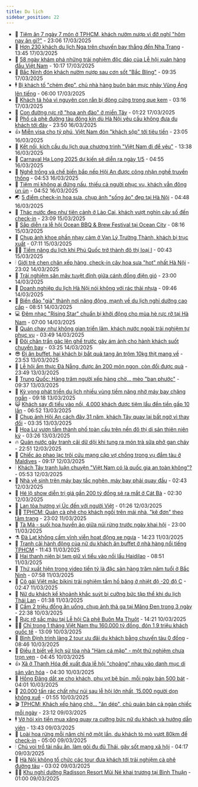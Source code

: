 ```yaml
---
title: Du lịch
sidebar_position: 22
---
```


<!-- dantri-du-lich:START -->
- 🥰 [Tiệm ăn 7 ngày 7 món ở TPHCM, khách nườm nượp vì đỡ nghĩ &quot;hôm nay ăn gì?&quot;](https://dantri.com.vn/du-lich/tiem-an-7-ngay-7-mon-o-tphcm-khach-nuom-nuop-vi-do-nghi-hom-nay-an-gi-20250315213051984.htm) - 23:06 17/03/2025
- 🥰 [Hơn 230 khách du lịch Nga trên chuyến bay thẳng đến Nha Trang](https://dantri.com.vn/du-lich/hon-230-khach-du-lich-nga-tren-chuyen-bay-thang-den-nha-trang-20250317182527569.htm) - 13:45 17/03/2025
- 🐻 [58 ngày khám phá những trải nghiệm độc đáo của Lễ hội xuân hàng đầu Việt Nam](https://dantri.com.vn/du-lich/58-ngay-kham-pha-nhung-trai-nghiem-doc-dao-cua-le-hoi-xuan-hang-dau-viet-nam-20250317170830997.htm) - 10:17 17/03/2025
- 🤩 [Bắc Ninh đón khách nườm nượp sau cơn sốt &quot;Bắc Bling&quot;](https://dantri.com.vn/du-lich/bac-ninh-don-khach-nuom-nuop-sau-con-sot-bac-bling-20250317162315248.htm) - 09:35 17/03/2025
- 🕴 [Bị khách tố &quot;chém đẹp&quot;, chủ nhà hàng buôn bán mực nhảy Vũng Áng lên tiếng](https://dantri.com.vn/du-lich/bi-khach-to-chem-dep-chu-nha-hang-buon-ban-muc-nhay-vung-ang-len-tieng-20250317115425667.htm) - 06:00 17/03/2025
- 🤩 [Khách tá hỏa vì nguyên con rắn bị đông cứng trong que kem](https://dantri.com.vn/du-lich/khach-ta-hoa-vi-nguyen-con-ran-bi-dong-cung-trong-que-kem-20250313123801797.htm) - 03:16 17/03/2025
- 🤠 [Con đường rực rỡ &quot;hoa anh đào&quot; ở miền Tây](https://dantri.com.vn/du-lich/con-duong-ruc-ro-hoa-anh-dao-o-mien-tay-20250315110124729.htm) - 01:22 17/03/2025
- 💪 [Phố cà phê đường tàu đông kín dù Hà Nội yêu cầu không đưa du khách tới đây](https://dantri.com.vn/du-lich/pho-ca-phe-duong-tau-dong-kin-du-ha-noi-yeu-cau-khong-dua-du-khach-toi-day-20250316220709832.htm) - 23:50 16/03/2025
- 👍 [Miễn visa cho tỷ phú, Việt Nam đón &quot;khách sộp&quot; tới tiêu tiền](https://dantri.com.vn/du-lich/mien-visa-cho-ty-phu-viet-nam-don-khach-sop-toi-tieu-tien-20250312173929439.htm) - 23:05 16/03/2025
- 🚦 [Kết nối, kích cầu du lịch qua chương trình &quot;Việt Nam đi để yêu&quot;](https://dantri.com.vn/du-lich/ket-noi-kich-cau-du-lich-qua-chuong-trinh-viet-nam-di-de-yeu-20250316203805005.htm) - 13:38 16/03/2025
- 💪 [Carnaval Hạ Long 2025 dự kiến sẽ diễn ra ngày 1/5](https://dantri.com.vn/du-lich/carnaval-ha-long-2025-du-kien-se-dien-ra-ngay-15-20250313073130582.htm) - 04:55 16/03/2025
- 💃 [Nghề trồng và chế biến bắp nếp Hội An được công nhận nghề truyền thống](https://dantri.com.vn/du-lich/nghe-trong-va-che-bien-bap-nep-hoi-an-duoc-cong-nhan-nghe-truyen-thong-20250315215409042.htm) - 04:53 16/03/2025
- 👺 [Tiệm mì không ai đứng nấu, thiếu cả người phục vụ, khách vẫn đông ùn ùn](https://dantri.com.vn/du-lich/tiem-mi-khong-ai-dung-nau-thieu-ca-nguoi-phuc-vu-khach-van-dong-un-un-20250315233603035.htm) - 04:52 16/03/2025
- 🌏 [5 điểm check-in hoa sưa, chụp ảnh &quot;sống ảo&quot; đẹp tại Hà Nội](https://dantri.com.vn/du-lich/5-diem-check-in-hoa-sua-chup-anh-song-ao-dep-tai-ha-noi-20250314204851714.htm) - 04:48 16/03/2025
- 🎡 [Thác nước đẹp như tiên cảnh ở Lào Cai, khách vượt nghìn cây số đến check-in](https://dantri.com.vn/du-lich/thac-nuoc-dep-nhu-tien-canh-o-lao-cai-khach-vuot-nghin-cay-so-den-check-in-20250312121932191.htm) - 23:09 15/03/2025
- 🧰 [Sắp diễn ra lễ hội Ocean BBQ &amp; Brew Festival tại Ocean City](https://dantri.com.vn/du-lich/sap-dien-ra-le-hoi-ocean-bbq-brew-festival-tai-ocean-city-20250315150056059.htm) - 08:16 15/03/2025
- 💂 [Chụp ảnh khoe phần nhạy cảm ở Vạn Lý Trường Thành, khách bị trục xuất](https://dantri.com.vn/du-lich/chup-anh-khoe-phan-nhay-cam-o-van-ly-truong-thanh-khach-bi-truc-xuat-20250314234123213.htm) - 07:11 15/03/2025
- 🧑‍🏫 [Tiềm năng du lịch khi Phú Quốc trở thành đô thị loại I](https://dantri.com.vn/du-lich/tiem-nang-du-lich-khi-phu-quoc-tro-thanh-do-thi-loai-i-20250314195443649.htm) - 00:43 15/03/2025
- 🕯 [Giới trẻ chen chân xếp hàng, check-in cây hoa sưa &quot;hot&quot; nhất Hà Nội](https://dantri.com.vn/du-lich/gioi-tre-chen-chan-xep-hang-check-in-cay-hoa-sua-hot-nhat-ha-noi-20250314163910275.htm) - 23:02 14/03/2025
- 👀 [Trải nghiệm săn mây tuyệt đỉnh giữa cánh đồng điện gió](https://dantri.com.vn/du-lich/trai-nghiem-san-may-tuyet-dinh-giua-canh-dong-dien-gio-20250310191159071.htm) - 23:00 14/03/2025
- 🎉 [Doanh nghiệp du lịch Hà Nội nói không với rác thải nhựa](https://dantri.com.vn/du-lich/doanh-nghiep-du-lich-ha-noi-noi-khong-voi-rac-thai-nhua-20250314164554419.htm) - 09:46 14/03/2025
- 🌊 [Biến đảo &quot;già&quot; thành nơi năng động, mạnh về du lịch nghỉ dưỡng cao cấp](https://dantri.com.vn/du-lich/bien-dao-gia-thanh-noi-nang-dong-manh-ve-du-lich-nghi-duong-cao-cap-20250314110600313.htm) - 08:51 14/03/2025
- 💻 [Đêm nhạc &quot;Rising Star&quot; chuẩn bị khởi động cho mùa hè rực rỡ tại Hà Nam](https://dantri.com.vn/du-lich/dem-nhac-rising-star-chuan-bi-khoi-dong-cho-mua-he-ruc-ro-tai-ha-nam-20250314114334831.htm) - 07:00 14/03/2025
- 💪 [Quán chay như không gian triển lãm, khách nước ngoài trải nghiệm tự phục vụ](https://dantri.com.vn/du-lich/quan-chay-nhu-khong-gian-trien-lam-khach-nuoc-ngoai-trai-nghiem-tu-phuc-vu-20250307134645888.htm) - 03:49 14/03/2025
- 👺 [Đôi chân trần gác lên ghế trước gây ám ảnh cho hành khách suốt chuyến bay](https://dantri.com.vn/du-lich/doi-chan-tran-gac-len-ghe-truoc-gay-am-anh-cho-hanh-khach-suot-chuyen-bay-20250314100857514.htm) - 03:25 14/03/2025
- 😎 [Đi ăn buffet, hai khách bị bắt quả tang ăn trộm 10kg thịt mang về](https://dantri.com.vn/du-lich/di-an-buffet-hai-khach-bi-bat-qua-tang-an-trom-10kg-thit-mang-ve-20250313165856315.htm) - 23:53 13/03/2025
- 🌋 [Lễ hội ẩm thực Đà Nẵng, được ăn 200 món ngon, còn đổi được quà](https://dantri.com.vn/du-lich/le-hoi-am-thuc-da-nang-duoc-an-200-mon-ngon-con-doi-duoc-qua-20250313223155069.htm) - 23:49 13/03/2025
- 🌝 [Trung Quốc: Hàng trăm người xếp hàng chờ… mèo &quot;ban phước&quot;](https://dantri.com.vn/du-lich/trung-quoc-hang-tram-nguoi-xep-hang-cho-meo-ban-phuoc-20250313115742644.htm) - 09:37 13/03/2025
- 🧠 [Kỳ vọng phát triển du lịch nhiều vùng tiềm năng nhờ máy bay chặng ngắn](https://dantri.com.vn/du-lich/ky-vong-phat-trien-du-lich-nhieu-vung-tiem-nang-nho-may-bay-chang-ngan-20250313115904262.htm) - 09:18 13/03/2025
- 😺 [Khách say đi tiểu vào nồi, 4.000 khách được tiệm lẩu đền tiền gấp 10 lần](https://dantri.com.vn/du-lich/khach-say-di-tieu-vao-noi-4000-khach-duoc-tiem-lau-den-tien-gap-10-lan-20250313130341811.htm) - 06:52 13/03/2025
- 💂 [Chụp ảnh Hội An cách đây 31 năm, khách Tây quay lại bất ngờ vì thay đổi](https://dantri.com.vn/du-lich/chup-anh-hoi-an-cach-day-31-nam-khach-tay-quay-lai-bat-ngo-vi-thay-doi-20250313101344915.htm) - 03:35 13/03/2025
- 🌮 [Hoa Lư vươn tầm thành phố toàn cầu trên nền đô thị di sản thiên niên kỷ](https://dantri.com.vn/du-lich/hoa-lu-vuon-tam-thanh-pho-toan-cau-tren-nen-do-thi-di-san-thien-nien-ky-20250313101353445.htm) - 03:26 13/03/2025
- 🔥 [Quán nước gây tranh cãi dữ dội khi tung ra món trà sữa phở gan cháy](https://dantri.com.vn/du-lich/quan-nuoc-gay-tranh-cai-du-doi-khi-tung-ra-mon-tra-sua-pho-gan-chay-20250309161127531.htm) - 22:51 12/03/2025
- 🦏 [Chiếc áo phao lạc trôi cứu mạng cặp vợ chồng trong vụ đắm tàu ở Maldives](https://dantri.com.vn/du-lich/chiec-ao-phao-lac-troi-cuu-mang-cap-vo-chong-trong-vu-dam-tau-o-maldives-20250312132942457.htm) - 09:17 12/03/2025
- 🕯 [Khách Tây tranh luận chuyện &quot;Việt Nam có là quốc gia an toàn không&quot;?](https://dantri.com.vn/du-lich/khach-tay-tranh-luan-chuyen-viet-nam-co-la-quoc-gia-an-toan-khong-20250312110143075.htm) - 05:53 12/03/2025
- 🐻 [Nhà vệ sinh trên máy bay tắc nghẽn, máy bay phải quay đầu](https://dantri.com.vn/du-lich/nha-ve-sinh-tren-may-bay-tac-nghen-may-bay-phai-quay-dau-20250311175111772.htm) - 02:43 12/03/2025
- 🥸 [Hé lộ show diễn trị giá gần 200 tỷ đồng sẽ ra mắt ở Cát Bà](https://dantri.com.vn/du-lich/he-lo-show-dien-tri-gia-gan-200-ty-dong-se-ra-mat-o-cat-ba-20250311175011299.htm) - 02:30 12/03/2025
- 💂 [Lan tỏa hương vị Úc đến với người Việt](https://dantri.com.vn/du-lich/lan-toa-huong-vi-uc-den-voi-nguoi-viet-20250311164635778.htm) - 01:26 12/03/2025
- 🧑‍💻 [TPHCM: Quán cà phê cho khách ngồi trên mái nhà, &quot;kê đơn&quot; theo tâm trạng](https://dantri.com.vn/du-lich/tphcm-quan-ca-phe-cho-khach-ngoi-tren-mai-nha-ke-don-theo-tam-trang-20250310184945637.htm) - 23:02 11/03/2025
- 💪 [Tà Má - suối hoa huyền ảo giữa núi rừng trước ngày khai hội](https://dantri.com.vn/du-lich/ta-ma-suoi-hoa-huyen-ao-giua-nui-rung-truoc-ngay-khai-hoi-20250311181412422.htm) - 23:00 11/03/2025
- ⚗️ [Đà Lạt không cấm vĩnh viễn hoạt động xe ngựa](https://dantri.com.vn/du-lich/da-lat-khong-cam-vinh-vien-hoat-dong-xe-ngua-20250311170014588.htm) - 14:23 11/03/2025
- 🌁 [Tranh cãi hành động của nữ du khách ăn buffet ở nhà hàng nổi tiếng TPHCM](https://dantri.com.vn/du-lich/tranh-cai-hanh-dong-cua-nu-du-khach-an-buffet-o-nha-hang-noi-tieng-tphcm-20250311171444451.htm) - 11:43 11/03/2025
- 🧰 [Hai thanh niên bị tạm giữ vì tiểu vào nồi lẩu Haidilao](https://dantri.com.vn/du-lich/hai-thanh-nien-bi-tam-giu-vi-tieu-vao-noi-lau-haidilao-20250311105200665.htm) - 08:51 11/03/2025
- 🧰 [Thứ xuất hiện trong video tiền tỷ là đặc sản hàng trăm năm tuổi ở Bắc Ninh](https://dantri.com.vn/du-lich/thu-xuat-hien-trong-video-tien-ty-la-dac-san-hang-tram-nam-tuoi-o-bac-ninh-20250311102841843.htm) - 07:58 11/03/2025
- 🎉 [Cô gái Việt mặc bikini trải nghiệm tắm hồ băng ở nhiệt độ -20 độ C](https://dantri.com.vn/du-lich/co-gai-viet-mac-bikini-trai-nghiem-tam-ho-bang-o-nhiet-do-20-do-c-20250310162415316.htm) - 02:47 11/03/2025
- 🤩 [Nữ du khách kể khoảnh khắc suýt bị cưỡng bức tập thể khi du lịch Thái Lan](https://dantri.com.vn/du-lich/nu-du-khach-ke-khoanh-khac-suyt-bi-cuong-buc-tap-the-khi-du-lich-thai-lan-20250310142055386.htm) - 01:38 11/03/2025
- 👺 [Cầm 2 triệu đồng ăn uống, chụp ảnh thả ga tại Măng Đen trong 3 ngày](https://dantri.com.vn/du-lich/cam-2-trieu-dong-an-uong-chup-anh-tha-ga-tai-mang-den-trong-3-ngay-20250307180426170.htm) - 22:38 10/03/2025
- 🧠 [Rực rỡ sắc màu tại Lễ hội Cà phê Buôn Ma Thuột](https://dantri.com.vn/du-lich/ruc-ro-sac-mau-tai-le-hoi-ca-phe-buon-ma-thuot-20250310202131384.htm) - 14:21 10/03/2025
- 👨‍🏫 [Chỉ trong 1 tháng Việt Nam thu 160.000 tỷ đồng, đón 1,9 triệu khách quốc tế](https://dantri.com.vn/du-lich/chi-trong-1-thang-viet-nam-thu-160000-ty-dong-don-19-trieu-khach-quoc-te-20250310170033617.htm) - 13:09 10/03/2025
- 🦅 [Bình Định trình làng 2 tour ưu đãi du khách bằng chuyến tàu 0 đồng](https://dantri.com.vn/du-lich/binh-dinh-trinh-lang-2-tour-uu-dai-du-khach-bang-chuyen-tau-0-dong-20250310115411696.htm) - 08:46 10/03/2025
- 🌊 [Điều ít biết về lịch sử tòa nhà &quot;Hàm cá mập&quot; - một thử nghiệm chưa trọn vẹn](https://dantri.com.vn/du-lich/dieu-it-biet-ve-lich-su-toa-nha-ham-ca-map-mot-thu-nghiem-chua-tron-ven-20250310110210049.htm) - 04:45 10/03/2025
- 👍 [Xã ở Thanh Hóa đề xuất đưa lễ hội &quot;choảng&quot; nhau vào danh mục di sản văn hóa](https://dantri.com.vn/du-lich/xa-o-thanh-hoa-de-xuat-dua-le-hoi-choang-nhau-vao-danh-muc-di-san-van-hoa-20250310090945411.htm) - 04:30 10/03/2025
- 🫶 [Hồng Đăng dắt xe cho khách, phụ vợ bê bún, mỗi ngày bán 500 bát](https://dantri.com.vn/du-lich/hong-dang-dat-xe-cho-khach-phu-vo-be-bun-moi-ngay-ban-500-bat-20250310012355385.htm) - 04:01 10/03/2025
- 💯 [20.000 tấn rác chất như núi sau lễ hội lớn nhất, 15.000 người dọn không xuể](https://dantri.com.vn/du-lich/20000-tan-rac-chat-nhu-nui-sau-le-hoi-lon-nhat-15000-nguoi-don-khong-xue-20250309224032821.htm) - 01:55 10/03/2025
- 🎬 [TPHCM: Khách xếp hàng chờ… &quot;ăn dép&quot;, chủ quán bán cả ngàn chiếc mỗi ngày](https://dantri.com.vn/du-lich/tphcm-khach-xep-hang-cho-an-dep-chu-quan-ban-ca-ngan-chiec-moi-ngay-20250307112558267.htm) - 23:12 09/03/2025
- 🕴 [Vờ hỏi xin tiền mua xăng quay ra cưỡng bức nữ du khách và hướng dẫn viên](https://dantri.com.vn/du-lich/vo-hoi-xin-tien-mua-xang-quay-ra-cuong-buc-nu-du-khach-va-huong-dan-vien-20250309115701943.htm) - 13:43 09/03/2025
- 🦅 [Loài hoa rừng mỗi năm chỉ nở một lần, du khách tò mò vượt 80km để check-in](https://dantri.com.vn/du-lich/loai-hoa-rung-moi-nam-chi-no-mot-lan-du-khach-to-mo-vuot-80km-de-check-in-20250308133009959.htm) - 05:00 09/03/2025
- 🕯 [Chú voi trổ tài nấu ăn, làm gỏi đu đủ Thái, gây sốt mạng xã hội](https://dantri.com.vn/du-lich/chu-voi-tro-tai-nau-an-lam-goi-du-du-thai-gay-sot-mang-xa-hoi-20250308133404058.htm) - 04:17 09/03/2025
- 🥸 [Hà Nội không tổ chức các tour đưa khách tới trải nghiệm cà phê đường tàu](https://dantri.com.vn/du-lich/ha-noi-khong-to-chuc-cac-tour-dua-khach-toi-trai-nghiem-ca-phe-duong-tau-20250308231350286.htm) - 03:02 09/03/2025
- 👨‍🏫 [Khu nghỉ dưỡng Radisson Resort Mũi Né khai trương tại Bình Thuận](https://dantri.com.vn/du-lich/khu-nghi-duong-radisson-resort-mui-ne-khai-truong-tai-binh-thuan-20250307170228491.htm) - 01:00 09/03/2025<!-- dantri-du-lich:END -->
